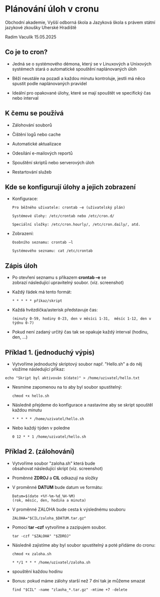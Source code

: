# Plánování úloh v cronu
Obchodní akademie, Vyšší odborná škola a Jazyková škola s právem státní jazykové zkoušky Uherské Hradiště

Radim Vaculík
15.05.2025
## Co je to cron?
-   Jedná se o systémového démona, který se v Linuxových a Unixových systémech stará o automatické spouštění naplánovaných úloh​
    
-   Běží neustále na pozadí a každou minutu kontroluje, jestli má něco spustit podle naplánovaných pravidel​
    
-   Ideální pro opakované úlohy, které se mají spouštět ve specifický čas nebo interval
## K čemu se používá
-   Zálohování souborů​
    
-   Čištění logů nebo cache​
    
-   Automatické aktualizace​
    
-   Odesílání e-mailových reportů​
    
-   Spouštění skriptů nebo serverových úloh​
    
-   Restartování služeb

## Kde se konfigurují úlohy a jejich zobrazení
-   Konfigurace:​
    
	  	Pro běžného uživatele: crontab –e (uživatelský plán)​
    
	   	Systémové úlohy: /etc/crontab nebo /etc/cron.d/​
    
	   	Speciální složky: /etc/cron.hourly/, /etc/cron.daily/, atd.​
    
    
-   Zobrazení:​
    
		Osobního seznamu: crontab –l​
    
		Systémového seznamu: cat /etc/crontab​
    
## Zápis úloh
-   Po otevření seznamu s příkazem **crontab –e** se ​  
    zobrazí následující upravitelný soubor.​ (viz. screenshot)
    
-   Každý řádek má tento formát:

		* * * * * příkaz/skript​
    
-   Každá hvězdička/asterisk představuje čas:​  
 
		(minuty 0-59, hodiny 0-23, den v měsíci 1-31,​  měsíc 1-12, den v týdnu 0-7)​
    
-   Pokud není zadaný určitý čas tak se opakuje každý interval (hodinu, den, ...)

 ## Příklad 1. (jednoduchý výpis)
 
 -   Vytvoříme jednoduchý skriptový soubor např. "Hello.sh" a do něj vložíme následující příkaz:​  
    
    echo "Skript byl aktivován $(date)" > /home/uzivatel/hello.txt​
    
-   Nesmíme zapomenou na to aby byl soubor spustitelný:​ 

		chmod +x hello.sh​
    
-   Následně přejdeme do konfigurace a nastavíme aby se skript spouštěl každou minutu​  
    
	    * * * * * /home/uzivatel/hello.sh​
    
-   Nebo každý týden v poledne​  
    
	    0 12 * * 1 /home/uzivatel/hello.sh
## Příklad 2. (zálohování)
-   Vytvoříme soubor "zaloha.sh" která bude​  
    obsahovat následující skript (viz. screenshot)​
    
-   Proměnné **ZDROJ** a **CIL** odkazují na složky​
    
-   V proměnné **DATUM** bude datum ve formátu:​
		
		Datum=$(date +%Y-%m-%d_%H-%M)  
	    (rok, měsíc, den, hodina a minuta)​
- V proměnné ZALOHA bude cesta k výslednému souboru 

	  ZALOHA="$CIL/zaloha_$DATUM.tar.gz"
    
-   Pomocí **tar –czf**  vytvoříme a zazipujem soubor.​
	
		tar -czf "$ZALOHA" "$ZDROJ"
    
-   Následně zajistíme aby byl soubor spustitelný a poté přidáme do cronu​: ​  
    
	    chmod +x zaloha.sh 
	 
		* */1 * * * /home/uzivatel/zaloha.sh 
- spouštění každou hodinu
- Bonus: pokud máme zálohy starší než 7 dní tak je můžeme smazat

	  find "$CIL" -name "zlaoha_*.tar.gz" -mtime +7 -delete
